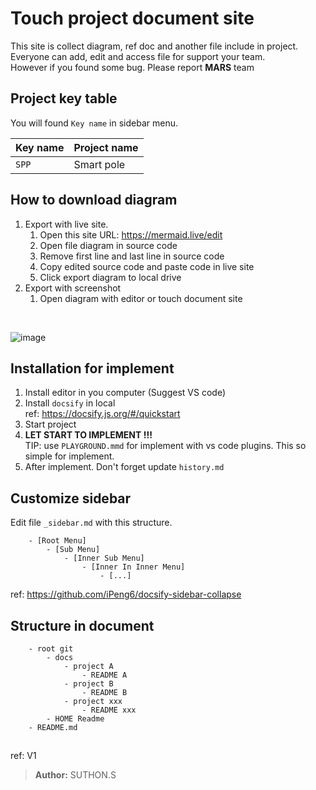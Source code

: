 # Touch project document site 
This site is collect diagram, ref doc and another file include in project. <br>
Everyone can add, edit and access file for support your team. <br>
However if you found some bug. Please report **MARS** team

## Project key table
You will found `Key name` in sidebar menu. <br>

| Key name | Project name                    |
| ------------- | ------------------------------ |
| `SPP`      | Smart pole       |

## How to download diagram
1. Export with live site.
    1. Open this site URL: https://mermaid.live/edit <br>
    2. Open file diagram in source code 
    3. Remove first line and last line in source code
    4. Copy edited source code and paste code in live site
    5. Click export diagram to local drive
2. Export with screenshot
    1. Open diagram with editor or touch document site

<br>

![image](https://i.pinimg.com/originals/73/a0/f3/73a0f364ada522442046e833aac518c6.png)

## Installation for implement
1. Install editor in you computer (Suggest VS code)
2. Install `docsify` in local <br> ref: https://docsify.js.org/#/quickstart
3. Start project
4. **LET START TO IMPLEMENT !!!** <br>
TIP: use `PLAYGROUND.mmd` for implement with vs code plugins. This so simple for implement.
5. After implement. Don't forget update `history.md`

## Customize sidebar
Edit file `_sidebar.md` with this structure.
```
    - [Root Menu]
        - [Sub Menu]
            - [Inner Sub Menu]
                - [Inner In Inner Menu]
                    - [...]
```
ref: https://github.com/iPeng6/docsify-sidebar-collapse

## Structure in document
```
    - root git
        - docs
            - project A
                - README A
            - project B
                - README B
            - project xxx
                - README xxx
        - HOME Readme   
    - README.md
```

## 
ref: V1

> **Author:** SUTHON.S